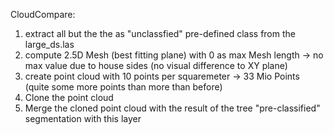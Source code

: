 CloudCompare:
1. extract all but the the as "unclassfied" pre-defined class from the large_ds.las
2. compute 2.5D Mesh (best fitting plane) with 0 as max Mesh length -> no max value due to house sides (no visual difference to XY plane)
3. create point cloud with 10 points per squaremeter -> 33 Mio Points (quite some more points than more than before)
4. Clone the point cloud
5. Merge the cloned point cloud with the result of the tree "pre-classified" segmentation with this layer
